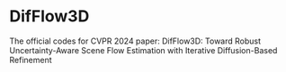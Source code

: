 # DifFlow3D
The official codes for CVPR 2024 paper: DifFlow3D: Toward Robust Uncertainty-Aware Scene Flow Estimation with Iterative Diffusion-Based Refinement
